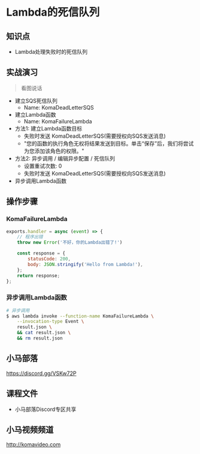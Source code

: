 Lambda的死信队列
===============

## 知识点

* Lambda处理失败时的死信队列

## 实战演习

>看图说话

+ 建立SQS死信队列
  - Name: KomaDeadLetterSQS
+ 建立Lambda函数
  - Name: KomaFailureLambda
+ 方法1: 建立Lambda函数目标
  - 失败时发送 KomaDeadLetterSQS(需要授权向SQS发送消息)
  - "您的函数的执行角色无权将结果发送到目标。单击“保存”后，我们将尝试为您添加该角色的权限。"
+ 方法2: 异步调用 / 编辑异步配置 / 死信队列
  - 设置重试次数: 0
  - 失败时发送 KomaDeadLetterSQS(需要授权向SQS发送消息)
+ 异步调用Lambda函数

## 操作步骤

### KomaFailureLambda

```js
exports.handler = async (event) => {
    // 程序出错
    throw new Error('不好，你的Lambda出错了!')

    const response = {
        statusCode: 200,
        body: JSON.stringify('Hello from Lambda!'),
    };
    return response;
};
```

### 异步调用Lambda函数

```bash
# 异步调用
$ aws lambda invoke --function-name KomaFailureLambda \
    --invocation-type Event \
    result.json \
    && cat result.json \
    && rm result.json
```

## 小马部落

https://discord.gg/VSKw72P

## 课程文件

+ 小马部落Discord专区共享

## 小马视频频道

http://komavideo.com
